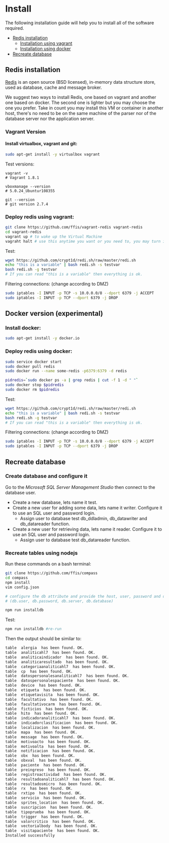 # Install

The following installation guide will help you to install all of the software required.

* [Redis installation](#redis)
    * [Installation using vagrant](#redisvagrant)
    * [Installation using docker](#redisdocker)
* [Recreate database](#database)


 
## <a name="redis"></a> Redis installation


[Redis](http://redis.io/) is an open source (BSD licensed), in-memory data structure store, used as database, cache and message broker.


We suggest two ways to install Redis, one based on vagrant and another one based on docker. The second one is lighter but you may choose
the one you prefer. Take in count you may install this VM or container in another host, there's no need to be on the same machine of the
parser nor of the database server nor the application server.


### <a name="redisvagrant"></a> Vagrant Version


#### Install virtualbox, vagrant and git:
```bash
sudo apt-get install -y virtualbox vagrant
```

Test versions:

```bash:
vagrant -v
# Vagrant 1.8.1

vboxmanage --version
# 5.0.24_Ubuntur108355

git --version
# git version 2.7.4 
```

### Deploy redis using vagrant:
```bash
git clone https://github.com/ffis/vagrant-redis vagrant-redis
cd vagrant-redis
vagrant up # to wake up the Virtual Machine
vagraht halt # use this anytime you want or you need to, you may turn it off

```

Test:
```bash
wget https://github.com/crypt1d/redi.sh/raw/master/redi.sh
echo "this is a variable" | bash redi.sh -s testvar
bash redi.sh -g testvar
# If you can read "this is a variable" then everything is ok.
```

Filtering connections: (change according to DMZ)
```bash
sudo iptables -I INPUT -p TCP -s 10.0.0.0/8 --dport 6379 -j ACCEPT
sudo iptables -I INPUT -p TCP --dport 6379 -j DROP
```


## <a name="redisdocker"></a> Docker version (experimental)

### Install docker:
```bash
sudo apt-get install -y docker.io 
```


### Deploy redis using docker:

```bash
sudo service docker start
sudo docker pull redis
sudo docker run --name some-redis -p6379:6379 -d redis

pidredis=`sudo docker ps -a | grep redis | cut -f 1 -d " "`
sudo docker stop $pidredis 
sudo docker rm $pidredis 
```

Test:
```bash
wget https://github.com/crypt1d/redi.sh/raw/master/redi.sh
echo "this is a variable" | bash redi.sh -s testvar
bash redi.sh -g testvar
# If you can read "this is a variable" then everything is ok.
```

Filtering connections: (change according to DMZ)
```bash
sudo iptables -I INPUT -p TCP -s 10.0.0.0/8 --dport 6379 -j ACCEPT
sudo iptables -I INPUT -p TCP --dport 6379 -j DROP
```



## <a name="database"></a> Recreate database

### Create database and configure it

Go to the _Microsoft SQL Server Management Studio_ then connect to the database user.
* Create a new database, lets name it test.
* Create a new user for adding some data, lets name it writer. Configure it to use an SQL user and password login.
	* Assign user to database test db_ddladmin, db_datawriter and db_datareader function.
* Create a new user for retrieving data, lets name it reader. Configure it to use an SQL user and password login.
	* Assign user to database test db_datareader function.


### Recreate tables using nodejs


Run these commands on a bash terminal:

```bash
git clone https://github.com/ffis/compass
cd compass
npm install
vim config.json

# configure the db attribute and provide the host, user, password and database name
# (db.user, db.password, db.server, db.database)

npm run installdb
```


Test:

```bash
npm run installdb #re-run
```

Then the output should be similar to:
```txt
table  alergia  has been found. OK.
table  analiticahl7  has been found. OK.
table  analiticaindicador  has been found. OK.
table  analiticaresultado  has been found. OK.
table  categoriaanaliticahl7  has been found. OK.
table  cp  has been found. OK.
table  datospersonalesanaliticahl7  has been found. OK.
table  datospersonalespaciente  has been found. OK.
table  device  has been found. OK.
table  etiqueta  has been found. OK.
table  etiquetavisita  has been found. OK.
table  facultativo  has been found. OK.
table  facultativocarm  has been found. OK.
table  ficticios  has been found. OK.
table  hito  has been found. OK.
table  indicadoranaliticahl7  has been found. OK.
table  indicadorclasificacion  has been found. OK.
table  localizacion  has been found. OK.
table  mapa  has been found. OK.
table  message  has been found. OK.
table  motivoacto  has been found. OK.
table  motivoalta  has been found. OK.
table  notificacion  has been found. OK.
table  obx  has been found. OK.
table  obxval  has been found. OK.
table  paciente  has been found. OK.
table  preingreso  has been found. OK.
table  registroactividad  has been found. OK.
table  resultadoanaliticahl7  has been found. OK.
table  resultadosmicro  has been found. OK.
table  rx  has been found. OK.
table  rxtipo  has been found. OK.
table  servicio  has been found. OK.
table  sprites_location  has been found. OK.
table  suscripcion  has been found. OK.
table  tipoprueba  has been found. OK.
table  trigger  has been found. OK.
table  valorcritico  has been found. OK.
table  vectorialbody  has been found. OK.
table  visitapaciente  has been found. OK.
Installed successfully
```

